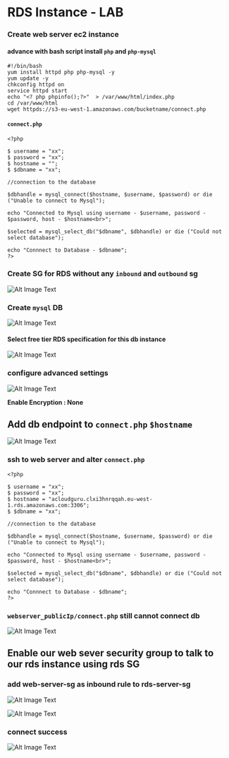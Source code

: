 # RDS Instance - LAB

### Create web server ec2 instance 

#### advance with bash script install `php` and `php-mysql`

```
#!/bin/bash
yum install httpd php php-mysql -y
yum update -y
chkconfig httpd on
service httpd start
echo "<? php phpinfo();?>"  > /var/www/html/index.php
cd /var/www/html
wget httpds://s3-eu-west-1.amazonaws.com/bucketname/connect.php
```

#### `connect.php`


```
<?php

$ username = "xx";
$ password = "xx";
$ hostname = "";
$ $dbname = "xx";

//connection to the database 

$dbhandle = mysql_connect($hostname, $username, $password) or die ("Unable to connect to Mysql");

echo "Connected to Mysql using username - $username, password - $password, host - $hostname<br>";

$selected = mysql_select_db("$dbname", $dbhandle) or die ("Could not select database");

echo "Connnect to Database - $dbname";
?>
```


### Create SG for RDS without any `inbound` and `outbound` sg

![Alt Image Text](images/2_1.jpg "body image")


### Create `mysql` DB 

![Alt Image Text](images/2_2.jpg "body image")
 
 
#### Select free tier RDS specification for this db instance

![Alt Image Text](images/2_3.jpg "body image")


### configure advanced settings

![Alt Image Text](images/2_4.jpg "body image")


**Enable Encryption : None**


## Add db endpoint to `connect.php` `$hostname`

![Alt Image Text](images/2_5.jpg "body image")

### ssh to web server and alter `connect.php`

```
<?php

$ username = "xx";
$ password = "xx";
$ hostname = "acloudguru.clxi3hnrqqah.eu-west-1.rds.amazonaws.com:3306";
$ $dbname = "xx";

//connection to the database 

$dbhandle = mysql_connect($hostname, $username, $password) or die ("Unable to connect to Mysql");

echo "Connected to Mysql using username - $username, password - $password, host - $hostname<br>";

$selected = mysql_select_db("$dbname", $dbhandle) or die ("Could not select database");

echo "Connnect to Database - $dbname";
?>
```

### `webserver_publicIp/connect.php` still cannot connect db

![Alt Image Text](images/2_6.jpg "body image")


## Enable our web sever security group to talk to our rds instance using rds SG

### add web-server-sg as inbound rule to rds-server-sg


![Alt Image Text](images/2_7.jpg "body image")

![Alt Image Text](images/2_8.jpg "body image")

### connect success

![Alt Image Text](images/2_9.jpg "body image")